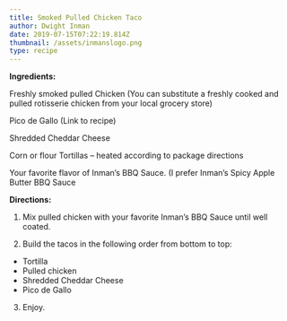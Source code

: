 ```yaml
---
title: Smoked Pulled Chicken Taco
author: Dwight Inman
date: 2019-07-15T07:22:19.814Z
thumbnail: /assets/inmanslogo.png
type: recipe
---
```

**Ingredients:**

Freshly smoked pulled Chicken (You can substitute a freshly cooked and pulled rotisserie chicken from your local grocery store)

Pico de Gallo (Link to recipe)

Shredded Cheddar Cheese

Corn or flour Tortillas – heated according to package directions

Your favorite flavor of Inman’s BBQ Sauce. (I prefer Inman’s Spicy Apple Butter BBQ Sauce



**Directions:**

1. Mix pulled chicken with your favorite Inman’s BBQ Sauce until well coated.

2. Build the tacos in the following order from bottom to top:

* Tortilla
* Pulled chicken
* Shredded Cheddar Cheese
* Pico de Gallo

3. Enjoy.
